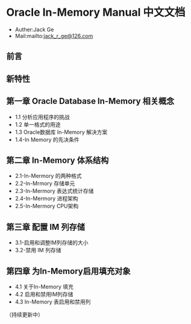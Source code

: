 # Oracle In-Memory Manual 中文文档

* Auther:Jack Ge
* Mail:mailto:jack_r_ge@126.com

## 前言

## 新特性

## 第一章 Oracle Database In-Memory 相关概念

* 1.1 分析应用程序的挑战
* 1.2 单一格式的用途
* 1.3 Oracle数据库 In-Memory 解决方案
* 1.4-In Memory 的先决条件

## 第二章 In-Memory 体系结构

* 2.1-In-Mermory 的两种格式
* 2.2-In-Mrmory 存储单元
* 2.3-In-Mermory 表达式统计存储
* 2.4-In-Mermory 进程架构
* 2.5-In-Mermory CPU架构

## 第三章 配置 IM 列存储

* 3.1-启用和调整IM列存储的大小
* 3.2-禁用 IM 列存储

## 第四章 为In-Memory启用填充对象

* 4.1 关于In-Memory 填充
* 4.2 启用和禁用IM列存储
* 4.3 In-Memory 表启用和禁用列

（持续更新中）
